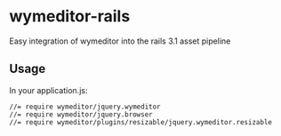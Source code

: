 wymeditor-rails
===============

Easy integration of wymeditor into the rails 3.1 asset pipeline

## Usage

In your application.js:

    //= require wymeditor/jquery.wymeditor
    //= require wymeditor/jquery.browser
    //= require wymeditor/plugins/resizable/jquery.wymeditor.resizable
